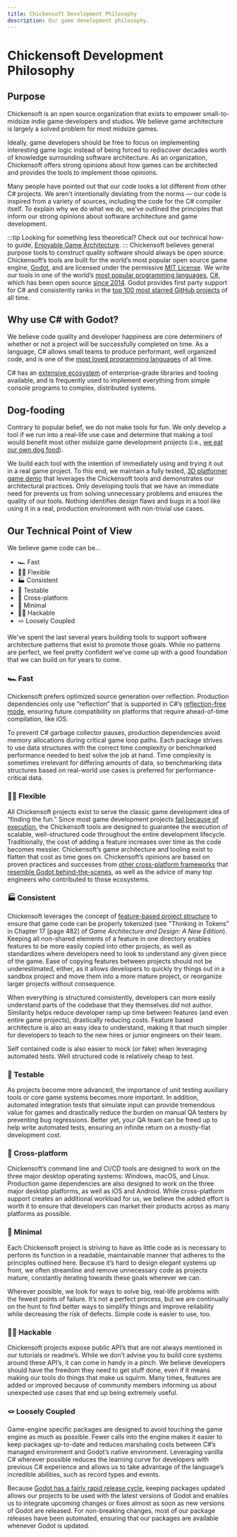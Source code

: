 ```yaml
---
title: Chickensoft Development Philosophy
description: Our game development philosophy.
---
```


# Chickensoft Development Philosophy

## Purpose

Chickensoft is an open source organization that exists to empower small-to-midsize indie game developers and studios. We believe game architecture is largely a solved problem for most midsize games.

Ideally, game developers should be free to focus on implementing interesting game logic instead of being forced to rediscover decades worth of knowledge surrounding software architecture. As an organization, Chickensoft offers strong opinions about how games can be architected and provides the tools to implement those opinions.

Many people have pointed out that our code looks a lot different from other C# projects. We aren't intentionally deviating from the norms — our code is inspired from a variety of sources, including the code for the C# compiler itself. To explain why we do what we do, we’ve outlined the principles that inform our strong opinions about software architecture and game development.

:::tip
Looking for something less theoretical? Check out our technical how-to guide, [Enjoyable Game Architecture](https://chickensoft.games/blog/game-architecture).
:::
Chickensoft believes general purpose tools to construct quality software should always be open source. Chickensoft’s tools are built for the world’s most popular open source game engine, [Godot](https://godotengine.org/), and are licensed under the permissive [MIT License](https://chickensoft.games/license). We write our tools in one of the world’s [most popular programming languages](https://pypl.github.io/PYPL.html), [C#](https://dotnet.microsoft.com/en-us/languages/csharp), which has been open source [since 2014](https://medium.com/microsoft-open-source-stories/how-microsoft-rewrote-its-c-compiler-in-c-and-made-it-open-source-4ebed5646f98). Godot provides first party support for C# and consistently ranks in the [top 100 most starred GitHub projects](https://github.com/EvanLi/Github-Ranking/blob/master/Top100/Top-100-stars.md) of all time.

## Why use C# with Godot?

We believe code quality and developer happiness are core determiners of whether or not a project will be successfully completed on time. As a language, C# allows small teams to produce performant, well organized code, and is one of the [most loved programming languages](https://survey.stackoverflow.co/2022/#section-most-loved-dreaded-and-wanted-programming-scripting-and-markup-languages) of all time.

C# has an [extensive ecosystem](https://www.nuget.org/) of enterprise-grade libraries and tooling available, and is frequently used to implement everything from simple console programs to complex, distributed systems.

## Dog-fooding

Contrary to popular belief, we do not make tools for fun. We only develop a tool if we run into a real-life use case and determine that making a tool would benefit most other midsize game development projects (i.e., [we eat our own dog food](https://en.wikipedia.org/wiki/Eating_your_own_dog_food)).

We build each tool with the intention of immediately using and trying it out in a real game project. To this end, we maintain a fully tested, [3D platformer game demo](https://github.com/chickensoft-games/GameDemo) that leverages the Chickensoft tools and demonstrates our architectural practices. Only developing tools that we have an immediate need for prevents us from solving unnecessary problems and ensures the quality of our tools. Nothing identifies design flaws and bugs in a tool like using it in a real, production environment with non-trivial use cases.

## Our Technical Point of View

We believe game code can be...

- 🏎️ Fast
- 🧘‍♀️ Flexible
- 🏭 Consistent
- 🧪 Testable
- 📱 Cross-platform
- 🥚 Minimal
- 👩‍💻 Hackable
- 🪢 Loosely Coupled

We've spent the last several years building tools to support software architecture patterns that exist to promote those goals. While no patterns are perfect, we feel pretty confident we've come up with a good foundation that we can build on for years to come.

### 🏎️ Fast

Chickensoft prefers optimized source generation over reflection. Production dependencies only use “reflection” that is supported in C#’s [reflection-free mode](https://github.com/dotnet/corert/blob/master/Documentation/using-corert/reflection-free-mode.md), ensuring future compatibility on platforms that require ahead-of-time compilation, like iOS.

To prevent C# garbage collector pauses, production dependencies avoid memory allocations during critical game loop paths. Each package strives to use data structures with the correct time complexity or benchmarked performance needed to best solve the job at hand. Time complexity is sometimes irrelevant for differing amounts of data, so benchmarking data structures based on real-world use cases is preferred for performance-critical data.

### 🧘‍♀️ Flexible

All Chickensoft projects exist to serve the classic game development idea of “finding the fun.” Since most game development projects [fail because of execution](https://www.diva-portal.org/smash/get/diva2:1479893/FULLTEXT01.pdf), the Chickensoft tools are designed to guarantee the execution of scalable, well-structured code throughout the entire development lifecycle. Traditionally, the cost of adding a feature increases over time as the code becomes messier. Chickensoft’s game architecture and tooling exist to flatten that cost as time goes on. Chickensoft’s opinions are based on proven practices and successes from [other cross-platform frameworks](https://flutter.dev/) that [resemble Godot behind-the-scenes](https://www.youtube.com/watch?v=fLBkGoOP4RI&t=1705s), as well as the advice of many top engineers who contributed to those ecosystems.

### 🏭 Consistent

Chickensoft leverages the concept of [feature-based project structure](https://stackoverflow.com/a/4147237) to ensure that game code can be properly tokenized (see "Thinking in Tokens" in Chapter 17 [page 482] of _Game Architecture and Design: A New Edition_). Keeping all non-shared elements of a feature in one directory enables features to be more easily copied into other projects, as well as standardizes where developers need to look to understand any given piece of the game. Ease of copying features between projects should not be underestimated, either, as it allows developers to quickly try things out in a sandbox project and move them into a more mature project, or reorganize larger projects without consequence.

When everything is structured consistently, developers can more easily understand parts of the codebase that they themselves did not author. Similarity helps reduce developer ramp up time between features (and even entire game projects), drastically reducing costs. Feature based architecture is also an easy idea to understand, making it that much simpler for developers to teach to the new hires or junior engineers on their team.

Self contained code is also easier to mock (or fake) when leveraging automated tests. Well structured code is relatively cheap to test.

### 🧪 Testable

As projects become more advanced, the importance of unit testing auxiliary tools or core game systems becomes more important. In addition, automated integration tests that simulate input can provide tremendous value for games and drastically reduce the burden on manual QA testers by preventing bug regressions. Better yet, your QA team can be freed up to help write automated tests, ensuring an infinite return on a mostly-flat development cost.

### 📱 Cross-platform

Chickensoft’s command line and CI/CD tools are designed to work on the three major desktop operating systems: Windows, macOS, and Linux. Production game dependencies are also designed to work on the three major desktop platforms, as well as iOS and Android. While cross-platform support creates an additional workload for us, we believe the added effort is worth it to ensure that developers can market their products across as many platforms as possible.

### 🥚 Minimal

Each Chickensoft project is striving to have as little code as is necessary to perform its function in a readable, maintainable manner that adheres to the principles outlined here. Because it’s hard to design elegant systems up front, we often streamline and remove unnecessary code as projects mature, constantly iterating towards these goals wherever we can.

Wherever possible, we look for ways to solve big, real-life problems with the fewest points of failure. It’s not a perfect process, but we are continually on the hunt to find better ways to simplify things and improve reliability while decreasing the risk of defects. Simple code is easier to use, too.

### 👩‍💻 Hackable

Chickensoft projects expose public API’s that are not always mentioned in our tutorials or readme’s. While we don’t advise you to build core systems around these API’s, it can come in handy in a pinch. We believe developers should have the freedom they need to get stuff done, even if it means making our tools do things that make us squirm. Many times, features are added or improved because of community members informing us about unexpected use cases that end up being extremely useful.

### 🪢 Loosely Coupled

Game-engine specific packages are designed to avoid touching the game engine as much as possible. Fewer calls into the engine makes it easier to keep packages up-to-date and reduces marshaling costs between C#’s managed environment and Godot’s native environment. Leveraging vanilla C# wherever possible reduces the learning curve for developers with previous C# experience and allows us to take advantage of the language’s incredible abilities, such as record types and events.

Because [Godot has a fairly rapid release cycle](https://godotengine.org/article/release-management-4-1/), keeping packages updated allows our projects to be used with the latest versions of Godot and enables us to integrate upcoming changes or fixes almost as soon as new versions of Godot are released. For non-breaking changes, most of our package releases have been automated, ensuring that our packages are available whenever Godot is updated.
